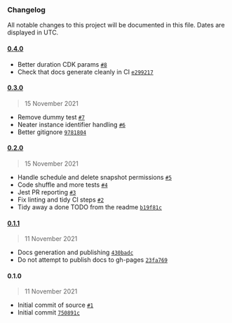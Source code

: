 ### Changelog

All notable changes to this project will be documented in this file. Dates are displayed in UTC.

#### [0.4.0](https://github.com/isotoma/aurora-snapshot-copier-cdk/compare/0.3.0...0.4.0)

- Better duration CDK params [`#8`](https://github.com/isotoma/aurora-snapshot-copier-cdk/pull/8)
- Check that docs generate cleanly in CI [`e299217`](https://github.com/isotoma/aurora-snapshot-copier-cdk/commit/e2992171555c70cea5ac323d041ae008c95df27d)

#### [0.3.0](https://github.com/isotoma/aurora-snapshot-copier-cdk/compare/0.2.0...0.3.0)

> 15 November 2021

- Remove dummy test [`#7`](https://github.com/isotoma/aurora-snapshot-copier-cdk/pull/7)
- Neater instance identifier handling [`#6`](https://github.com/isotoma/aurora-snapshot-copier-cdk/pull/6)
- Better gitignore [`9781804`](https://github.com/isotoma/aurora-snapshot-copier-cdk/commit/9781804633aa18fb356a8cc758c14221533af170)

#### [0.2.0](https://github.com/isotoma/aurora-snapshot-copier-cdk/compare/0.1.1...0.2.0)

> 15 November 2021

- Handle schedule and delete snapshot permissions [`#5`](https://github.com/isotoma/aurora-snapshot-copier-cdk/pull/5)
- Code shuffle and more tests [`#4`](https://github.com/isotoma/aurora-snapshot-copier-cdk/pull/4)
- Jest PR reporting [`#3`](https://github.com/isotoma/aurora-snapshot-copier-cdk/pull/3)
- Fix linting and tidy CI steps [`#2`](https://github.com/isotoma/aurora-snapshot-copier-cdk/pull/2)
- Tidy away a done TODO from the readme [`b19f81c`](https://github.com/isotoma/aurora-snapshot-copier-cdk/commit/b19f81c56e8f419b854ba32123818505ad65338a)

#### [0.1.1](https://github.com/isotoma/aurora-snapshot-copier-cdk/compare/0.1.0...0.1.1)

> 11 November 2021

- Docs generation and publishing [`430badc`](https://github.com/isotoma/aurora-snapshot-copier-cdk/commit/430badcc995d42444c924d2ed4d107670792f3dd)
- Do not attempt to publish docs to gh-pages [`23fa769`](https://github.com/isotoma/aurora-snapshot-copier-cdk/commit/23fa769c8c29c69703c8614f205e7f9de91da6a5)

#### 0.1.0

> 11 November 2021

- Initial commit of source [`#1`](https://github.com/isotoma/aurora-snapshot-copier-cdk/pull/1)
- Initial commit [`750891c`](https://github.com/isotoma/aurora-snapshot-copier-cdk/commit/750891cf04050dd5e9d83dbfc6fe9f7f45507213)
